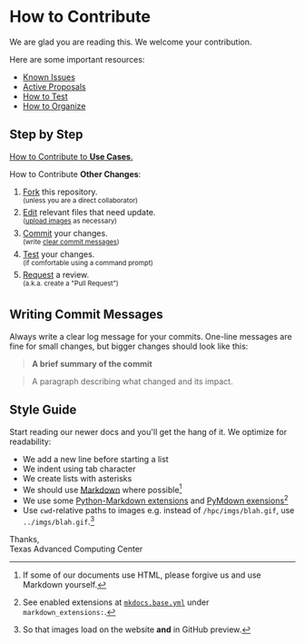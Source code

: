 # How to Contribute

We are glad you are reading this. We welcome your contribution.

Here are some important resources:

* [Known Issues](https://github.com/TACC/TACC-Docs/issues)
* [Active Proposals](https://github.com/TACC/TACC-Docs/pulls)
* [How to Test](./TESTING.md)
* [How to Organize](./ORGANIZING.md)

## Step by Step

[How to Contribute to **Use Cases**.](https://github.com/DesignSafe-CI/DS-User-Guide/blob/main/user-guide/docs/usecases/README.md)

How to Contribute **Other Changes**:

1. [Fork](https://docs.github.com/en/pull-requests/collaborating-with-pull-requests/working-with-forks/fork-a-repo) this repository.\
    <sup>(unless you are a direct collaborator)</sup>
2. [Edit](https://docs.github.com/en/repositories/working-with-files/managing-files/editing-files) relevant files that need update.\
    <sup>([upload images](https://docs.github.com/en/repositories/working-with-files/managing-files/adding-a-file-to-a-repository) as necessary)</sup>
4. [Commit](https://docs.github.com/en/pull-requests/committing-changes-to-your-project/creating-and-editing-commits/about-commits) your changes.\
    <sup>(write [clear commit messages](#writing-commit-messages))</sup>
5. [Test](./TESTING.md) your changes.\
    <sup>(if comfortable using a command prompt)</sup>
6. [Request](https://docs.github.com/en/pull-requests/collaborating-with-pull-requests/proposing-changes-to-your-work-with-pull-requests/creating-a-pull-request) a review.\
    <sup>(a.k.a. create a "Pull Request")</sup>

## Writing Commit Messages

Always write a clear log message for your commits. One-line messages are fine for small changes, but bigger changes should look like this:

> **A brief summary of the commit**

> A paragraph describing what changed and its impact.

## Style Guide

Start reading our newer docs and you'll get the hang of it. We optimize for readability:

* We add a new line before starting a list
* We indent using tab character
* We create lists with asterisks
* We should use [Markdown](https://www.markdownguide.org/) where possible[^1]
* We use some [Python-Markdown extensions](https://python-markdown.github.io/extensions/) and [PyMdown exensions](https://facelessuser.github.io/pymdown-extensions/#extensions)[^2]
* Use `cwd`-relative paths to images e.g. instead of `/hpc/imgs/blah.gif`, use `../imgs/blah.gif`.[^3]

[^1]: If some of our documents use HTML, please forgive us and use Markdown yourself.
[^2]: See enabled extensions at [`mkdocs.base.yml`](https://github.com/TACC/TACC-Docs/blob/main/mkdocs.base.yml) under `markdown_extensions:`.
[^3]: So that images load on the website **and** in GitHub preview.

Thanks,\
Texas Advanced Computing Center

